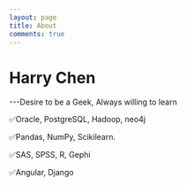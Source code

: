 ```yaml
---
layout: page
title: About
comments: true
---
```


# Harry Chen
---Desire to be a Geek, Always willing to learn

✅Oracle, PostgreSQL, Hadoop, neo4j

✅Pandas, NumPy, Scikilearn.

✅SAS, SPSS, R, Gephi

✅Angular, Django
